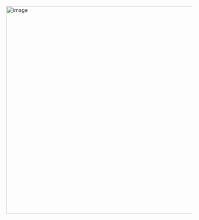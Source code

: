 <img width="560" alt="image" src="https://github.com/user-attachments/assets/b6866bdf-a06f-4801-a581-2cf1e6c538d7" />
